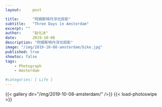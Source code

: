```yaml
---
layout:     post

title:      "阿姆斯特丹浮光掠影"
subtitle:   "Three Days in Amsterdam"
excerpt: ""
author:     "赵化冰"
date:       2019-10-08
description: "阿姆斯特丹浮光掠影"
image: "/img/2019-10-08-amsterdam/bike.jpg"
published: true
showtoc: false
tags:
    - Photograph
    - Amsterdam

#categories: [ Life ]
---
```


{{< gallery dir="/img/2019-10-08-amsterdam/" />}} {{< load-photoswipe >}}


